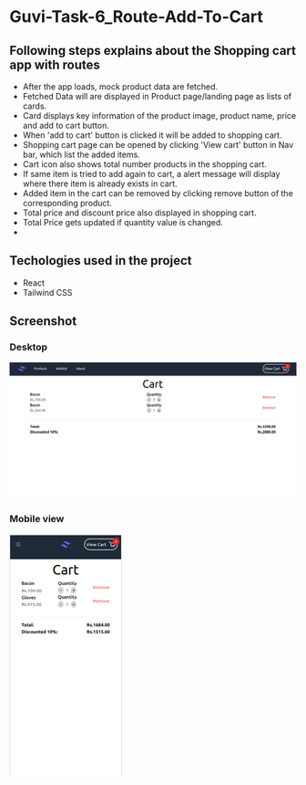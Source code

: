 # Guvi-Task-6_Route-Add-To-Cart

## Following steps explains about the Shopping cart app with routes 
-  After the app loads, mock product data are fetched.
-  Fetched Data will are displayed in Product page/landing page as lists of cards.
-  Card displays key information of the product image, product name, price and add to cart button.
-  When 'add to cart' button is clicked it will be added to shopping cart.
-  Shopping cart page can be opened by clicking 'View cart' button in Nav bar, which list the added items.
-  Cart icon also shows total number products in the shopping cart.
-  If same item is tried to add again to cart, a alert message will display where there item is already exists in cart.
-  Added item in the cart can be removed by clicking remove button of the corresponding product.
-  Total price and discount price also displayed in shopping cart.
-  Total Price gets updated if quantity value is changed.
- 

## Techologies used in the project
- React
- Tailwind CSS

## Screenshot
 
### Desktop 
 ![alt text](desktop.png)

### Mobile view
![alt text](mobile.png)
